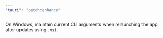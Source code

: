 ```yaml
---
"tauri": "patch:enhance"
---
```


On Windows, maintain current CLI arguments when relaunching the app after updates using `.msi`.

